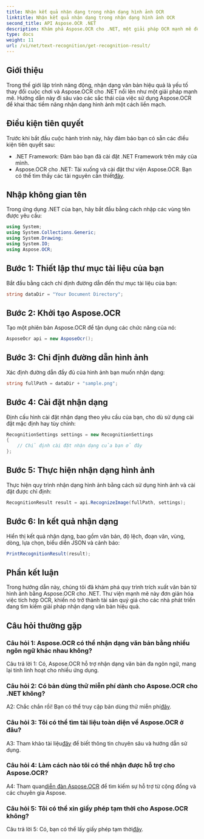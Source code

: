 ```yaml
---
title: Nhận kết quả nhận dạng trong nhận dạng hình ảnh OCR
linktitle: Nhận kết quả nhận dạng trong nhận dạng hình ảnh OCR
second_title: API Aspose.OCR .NET
description: Khám phá Aspose.OCR cho .NET, một giải pháp OCR mạnh mẽ để nhận dạng văn bản liền mạch trong hình ảnh.
type: docs
weight: 11
url: /vi/net/text-recognition/get-recognition-result/
---
```

## Giới thiệu

Trong thế giới lập trình năng động, nhận dạng văn bản hiệu quả là yếu tố thay đổi cuộc chơi và Aspose.OCR cho .NET nổi lên như một giải pháp mạnh mẽ. Hướng dẫn này đi sâu vào các sắc thái của việc sử dụng Aspose.OCR để khai thác tiềm năng nhận dạng hình ảnh một cách liền mạch.

## Điều kiện tiên quyết

Trước khi bắt đầu cuộc hành trình này, hãy đảm bảo bạn có sẵn các điều kiện tiên quyết sau:

- .NET Framework: Đảm bảo bạn đã cài đặt .NET Framework trên máy của mình.
-  Aspose.OCR cho .NET: Tải xuống và cài đặt thư viện Aspose.OCR. Bạn có thể tìm thấy các tài nguyên cần thiết[đây](https://releases.aspose.com/ocr/net/).

## Nhập không gian tên

Trong ứng dụng .NET của bạn, hãy bắt đầu bằng cách nhập các vùng tên được yêu cầu:

```csharp
using System;
using System.Collections.Generic;
using System.Drawing;
using System.IO;
using Aspose.OCR;
```

## Bước 1: Thiết lập thư mục tài liệu của bạn

Bắt đầu bằng cách chỉ định đường dẫn đến thư mục tài liệu của bạn:

```csharp
string dataDir = "Your Document Directory";
```

## Bước 2: Khởi tạo Aspose.OCR

Tạo một phiên bản Aspose.OCR để tận dụng các chức năng của nó:

```csharp
AsposeOcr api = new AsposeOcr();
```

## Bước 3: Chỉ định đường dẫn hình ảnh

Xác định đường dẫn đầy đủ của hình ảnh bạn muốn nhận dạng:

```csharp
string fullPath = dataDir + "sample.png";
```

## Bước 4: Cài đặt nhận dạng

Định cấu hình cài đặt nhận dạng theo yêu cầu của bạn, cho dù sử dụng cài đặt mặc định hay tùy chỉnh:

```csharp
RecognitionSettings settings = new RecognitionSettings
{
    // Chỉ định cài đặt nhận dạng của bạn ở đây
};
```

## Bước 5: Thực hiện nhận dạng hình ảnh

Thực hiện quy trình nhận dạng hình ảnh bằng cách sử dụng hình ảnh và cài đặt được chỉ định:

```csharp
RecognitionResult result = api.RecognizeImage(fullPath, settings);
```

## Bước 6: In kết quả nhận dạng

Hiển thị kết quả nhận dạng, bao gồm văn bản, độ lệch, đoạn văn, vùng, dòng, lựa chọn, biểu diễn JSON và cảnh báo:

```csharp
PrintRecognitionResult(result);
```

## Phần kết luận

Trong hướng dẫn này, chúng tôi đã khám phá quy trình trích xuất văn bản từ hình ảnh bằng Aspose.OCR cho .NET. Thư viện mạnh mẽ này đơn giản hóa việc tích hợp OCR, khiến nó trở thành tài sản quý giá cho các nhà phát triển đang tìm kiếm giải pháp nhận dạng văn bản hiệu quả.

## Câu hỏi thường gặp

### Câu hỏi 1: Aspose.OCR có thể nhận dạng văn bản bằng nhiều ngôn ngữ khác nhau không?

Câu trả lời 1: Có, Aspose.OCR hỗ trợ nhận dạng văn bản đa ngôn ngữ, mang lại tính linh hoạt cho nhiều ứng dụng.

### Câu hỏi 2: Có bản dùng thử miễn phí dành cho Aspose.OCR cho .NET không?

 A2: Chắc chắn rồi! Bạn có thể truy cập bản dùng thử miễn phí[đây](https://releases.aspose.com/).

### Câu hỏi 3: Tôi có thể tìm tài liệu toàn diện về Aspose.OCR ở đâu?

 A3: Tham khảo tài liệu[đây](https://reference.aspose.com/ocr/net/) để biết thông tin chuyên sâu và hướng dẫn sử dụng.

### Câu hỏi 4: Làm cách nào tôi có thể nhận được hỗ trợ cho Aspose.OCR?

 A4: Tham quan[diễn đàn Aspose.OCR](https://forum.aspose.com/c/ocr/16) để tìm kiếm sự hỗ trợ từ cộng đồng và các chuyên gia Aspose.

### Câu hỏi 5: Tôi có thể xin giấy phép tạm thời cho Aspose.OCR không?

 Câu trả lời 5: Có, bạn có thể lấy giấy phép tạm thời[đây](https://purchase.aspose.com/temporary-license/).